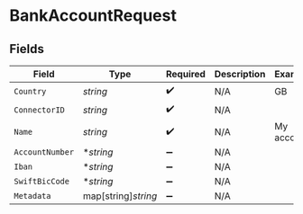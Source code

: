 # BankAccountRequest


## Fields

| Field               | Type                | Required            | Description         | Example             |
| ------------------- | ------------------- | ------------------- | ------------------- | ------------------- |
| `Country`           | *string*            | :heavy_check_mark:  | N/A                 | GB                  |
| `ConnectorID`       | *string*            | :heavy_check_mark:  | N/A                 |                     |
| `Name`              | *string*            | :heavy_check_mark:  | N/A                 | My account          |
| `AccountNumber`     | **string*           | :heavy_minus_sign:  | N/A                 |                     |
| `Iban`              | **string*           | :heavy_minus_sign:  | N/A                 |                     |
| `SwiftBicCode`      | **string*           | :heavy_minus_sign:  | N/A                 |                     |
| `Metadata`          | map[string]*string* | :heavy_minus_sign:  | N/A                 |                     |